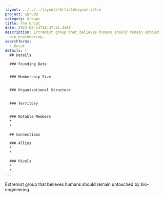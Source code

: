 ```yaml
---
layout: ../../../layouts/ArticleLayout.astro
project: Garuda
category: Groups
title: The Uncut
date: 2023-08-14T18:37:51.344Z
description: Extremist group that believes humans should remain untouched by
  bio-engineering.
searchTerms:
  - Uncut
details: |
  ## Details

  ### Founding Date


  ### Membership Size


  ### Organizational Structure
  

  ### Territory


  ### Notable Members  
  *
  *

  ## Connections

  ### Allies
  *
  *

  ### Rivals
  *
  *
---
```

Extremist group that believes humans should remain untouched by bio-engineering.